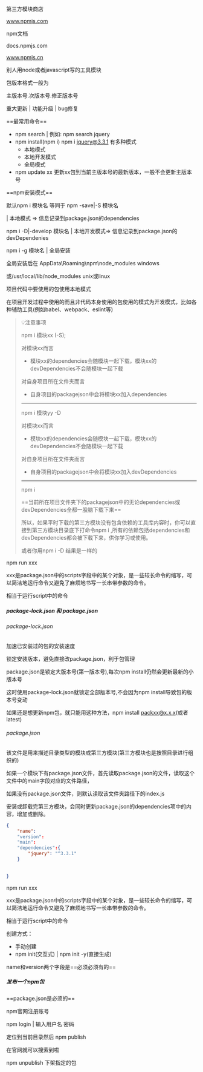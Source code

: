 

第三方模块商店

www.npmjs.com



npm文档

docs.npmjs.com

www.npmjs.cn



别人用node或者javascript写的工具模块



包版本格式一般为

主版本号.次版本号.修正版本号

重大更新 | 功能升级 | bug修复



==最常用命令==



- npm search | 例如: npm search jquery
- npm install(npm i) npm i jquery@3.3.1 有多种模式
  - 本地模式
  - 本地开发模式
  - 全局模式
- npm update xx 更新xx包到当前主版本号的最新版本，一般不会更新主版本号



==npm安装模式==

默认npm i 模块名 等同于 npm -save|-S 模块名

 | 本地模式  => 信息记录到package.json的dependencies

npm i -D|-develop 模块名 | 本地开发模式=> 信息记录到package.json的devDependenies

npm i -g 模块名 | 全局安装 

全局安装后在 AppData\Roaming\npm\node_modules windows

或/usr/local/lib/node_modules unix或linux

项目代码中要使用的包使用本地模式



在项目开发过程中使用的而且非代码本身使用的包使用的模式为开发模式，比如各种辅助工具(例如babel、webpack、eslint等)



> 💡注意事项
>
> npm i 模块xx (-S);
>
> 对模块xx而言
>
> - 模块xx的dependencies会随模块一起下载，模块xx的devDependencies不会随模块一起下载
>
> 对自身项目所在文件夹而言
>
> - 自身项目的packagejson中会将模块xx加入dependencies
>
>
>
> ---
>
>
>
> npm i 模块yy -D
>
> 对模块xx而言
>
> - 模块xx的dependencies会随模块一起下载，模块xx的devDependencies不会随模块一起下载
>
> 对自身项目所在文件夹而言
>
> - 自身项目的packagejson中会将模块xx加入devDependencies
>
> ---
>
>
>
> npm i
>
> ==当前所在项目文件夹下的packagejson中的无论dependencies或devDependencies全都一股脑下载下来==
>
> 所以，如果平时下载的第三方模块没有包含依赖的工具库内容时，你可以直接到第三方模块目录底下打命令npm i ,所有的依赖包括dependencies和devDependencies都会被下载下来，供你学习或使用。
>
> 或者你用npm i -D 结果是一样的





npm run xxx



xxx是package.json中的scripts字段中的某个对象，是一些较长命令的缩写，可以简洁地运行命令又避免了麻烦地书写一长串带参数的命令。

相当于运行script中的命令



##### package-lock.json 和 package.json



###### package-lock.json 

加速已安装过的包的安装速度

锁定安装版本，避免直接改package.json，利于包管理

package.json是锁定大版本号(第一版本号),每次npm install仍然会更新最新的小版本号

这时使用package-lock.json就锁定全部版本号,不会因为npm install导致包的版本号变动

如果还是想更新npm包，就只能用这种方法，npm install packxx@x.x.x(或者latest)



###### package.json

该文件是用来描述目录类型的模块或第三方模块(第三方模块也是按照目录进行组织的)

如果一个模块下有package.json文件，首先读取package.json的文件，读取这个文件中的main字段对应的文件路径，

如果没有package.json文件，则默认读取该文件夹路径下的index.js



安装或卸载完第三方模块，会同时更新package.json的dependencies项中的内容，增加或删除。



```json
{
    "name":
    "version":
    "main":
    "dependencies":{
        "jquery": "^3.3.1"
    }
    
    
}
```



npm run xxx



xxx是package.json中的scripts字段中的某个对象，是一些较长命令的缩写，可以简洁地运行命令又避免了麻烦地书写一长串带参数的命令。

相当于运行script中的命令



创建方式：

- 手动创建
- npm init(交互式) | npm init -y(直接生成)



name和version两个字段是==必须必须有的==





##### 发布一个npm包

==package.json是必须的==

npm官网注册账号

npm login | 输入用户名 密码

定位到当前目录然后 npm publish

在官网就可以搜索到啦

npm unpublish 下架指定的包